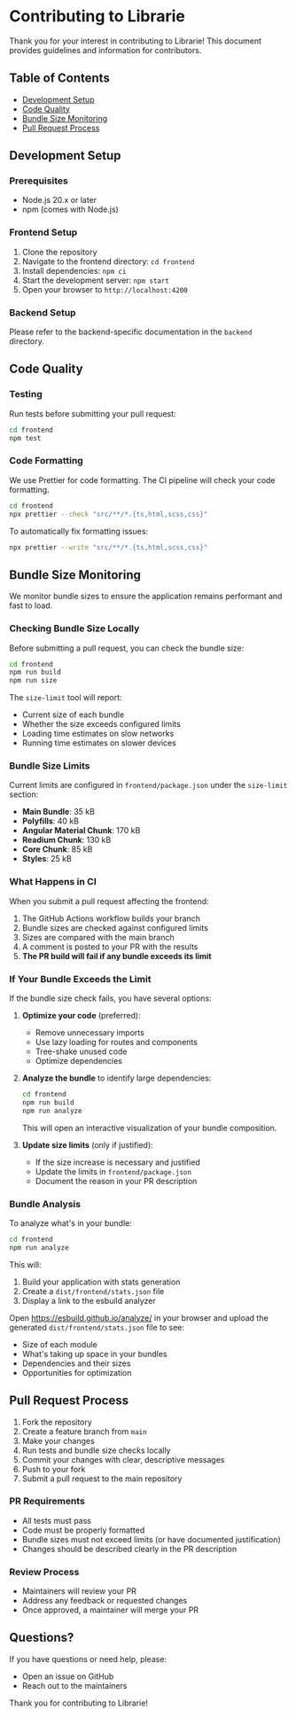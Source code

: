# Contributing to Librarie

Thank you for your interest in contributing to Librarie! This document provides guidelines and information for contributors.

## Table of Contents

- [Development Setup](#development-setup)
- [Code Quality](#code-quality)
- [Bundle Size Monitoring](#bundle-size-monitoring)
- [Pull Request Process](#pull-request-process)

## Development Setup

### Prerequisites

- Node.js 20.x or later
- npm (comes with Node.js)

### Frontend Setup

1. Clone the repository
2. Navigate to the frontend directory: `cd frontend`
3. Install dependencies: `npm ci`
4. Start the development server: `npm start`
5. Open your browser to `http://localhost:4200`

### Backend Setup

Please refer to the backend-specific documentation in the `backend` directory.

## Code Quality

### Testing

Run tests before submitting your pull request:

```bash
cd frontend
npm test
```

### Code Formatting

We use Prettier for code formatting. The CI pipeline will check your code formatting.

```bash
cd frontend
npx prettier --check "src/**/*.{ts,html,scss,css}"
```

To automatically fix formatting issues:

```bash
npx prettier --write "src/**/*.{ts,html,scss,css}"
```

## Bundle Size Monitoring

We monitor bundle sizes to ensure the application remains performant and fast to load.

### Checking Bundle Size Locally

Before submitting a pull request, you can check the bundle size:

```bash
cd frontend
npm run build
npm run size
```

The `size-limit` tool will report:
- Current size of each bundle
- Whether the size exceeds configured limits
- Loading time estimates on slow networks
- Running time estimates on slower devices

### Bundle Size Limits

Current limits are configured in `frontend/package.json` under the `size-limit` section:

- **Main Bundle**: 35 kB
- **Polyfills**: 40 kB
- **Angular Material Chunk**: 170 kB
- **Readium Chunk**: 130 kB
- **Core Chunk**: 85 kB
- **Styles**: 25 kB

### What Happens in CI

When you submit a pull request affecting the frontend:

1. The GitHub Actions workflow builds your branch
2. Bundle sizes are checked against configured limits
3. Sizes are compared with the main branch
4. A comment is posted to your PR with the results
5. **The PR build will fail if any bundle exceeds its limit**

### If Your Bundle Exceeds the Limit

If the bundle size check fails, you have several options:

1. **Optimize your code** (preferred):
   - Remove unnecessary imports
   - Use lazy loading for routes and components
   - Tree-shake unused code
   - Optimize dependencies

2. **Analyze the bundle** to identify large dependencies:
   ```bash
   cd frontend
   npm run build
   npm run analyze
   ```
   This will open an interactive visualization of your bundle composition.

3. **Update size limits** (only if justified):
   - If the size increase is necessary and justified
   - Update the limits in `frontend/package.json`
   - Document the reason in your PR description

### Bundle Analysis

To analyze what's in your bundle:

```bash
cd frontend
npm run analyze
```

This will:
1. Build your application with stats generation
2. Create a `dist/frontend/stats.json` file
3. Display a link to the esbuild analyzer

Open https://esbuild.github.io/analyze/ in your browser and upload the generated `dist/frontend/stats.json` file to see:
- Size of each module
- What's taking up space in your bundles
- Dependencies and their sizes
- Opportunities for optimization

## Pull Request Process

1. Fork the repository
2. Create a feature branch from `main`
3. Make your changes
4. Run tests and bundle size checks locally
5. Commit your changes with clear, descriptive messages
6. Push to your fork
7. Submit a pull request to the main repository

### PR Requirements

- All tests must pass
- Code must be properly formatted
- Bundle sizes must not exceed limits (or have documented justification)
- Changes should be described clearly in the PR description

### Review Process

- Maintainers will review your PR
- Address any feedback or requested changes
- Once approved, a maintainer will merge your PR

## Questions?

If you have questions or need help, please:
- Open an issue on GitHub
- Reach out to the maintainers

Thank you for contributing to Librarie!
